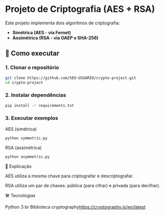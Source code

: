 # Projeto de Criptografia (AES + RSA)

Este projeto implementa dois algoritmos de criptografia:

- **Simétrica (AES - via Fernet)**
- **Assimétrica (RSA - via OAEP e SHA-256)**

## 🚀 Como executar

### 1. Clonar o repositório
```bash
git clone https://github.com/SEU-USUARIO/crypto-project.git
cd crypto-project
```

### 2. Instalar dependências
```bash
pip install -r requirements.txt
```

### 3. Executar exemplos

AES (simétrica)
```bash
python symmetric.py
```
RSA (assimétrica)
```bash
python asymmetric.py
```

📖 Explicação

AES utiliza a mesma chave para criptografar e descriptografar.

RSA utiliza um par de chaves: pública (para cifrar) e privada (para decifrar).

🛠 Tecnologias

Python 3
br
Biblioteca cryptography<https://cryptography.io/en/latest>

